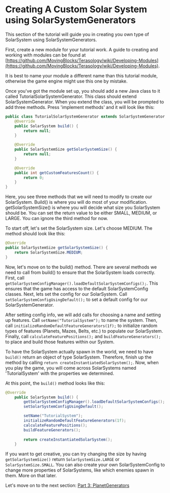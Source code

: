 # Creating A Custom Solar System using SolarSystemGenerators

This section of the tutorial will guide you in creating you own type of SolarSystem using SolarSystemGenerators.

First, create a new module for your tutorial work. A guide to creating and working with modules can be found at [https://github.com/MovingBlocks/Terasology/wiki/Developing-Modules](https://github.com/MovingBlocks/Terasology/wiki/Developing-Modules).

It is best to name your module a different name than this tutorial module, otherwise the game engine might use this one by mistake.

Once you've got the module set up, you should add a new Java class to it called TutorialSolarSystemGenerator. This class should extend SolarSystemGenerator. When you extend the class, you will be prompted to add three methods. Press 'implement methods' and it will look like this:

```java
public class TutorialSolarSystemGenerator extends SolarSystemGenerator {
    @Override
    public SolarSystem build() {
        return null;
    }

    @Override
    public SolarSystemSize getSolarSystemSize() {
        return null;
    }

    @Override
    public int getCustomFeaturesCount() {
        return 0;
    }
}
```

Here, you see three methods that we will need to modify to create our SolarSystem. Build() is where you will do most of your modification. getSolarSystemSize() is where you will decide what size you SolarSystem should be. You can set the return value to be either SMALL, MEDIUM, or LARGE. You can ignore the third method for now. 

To start off, let's set the SolarSystem size. Let's choose MEDIUM. The method should look like this:

```java
@Override
public SolarSystemSize getSolarSystemSize() {
    return SolarSystemSize.MEDIUM;
}
```

Now, let's move on to the build() method. There are several methods we need to call from build() to ensure that the SolarSystem loads correctly. First, call `getSolarSystemConfigManager().loadDefaultSolarSystemConfigs();`. This ensures that the game has access to the default SolarSystemConfig classes. Next, lets set the config for our SolarSystem. Call `setSolarSystemConfigUsingDefault();` to set a default config for our SolarSystemGenerator.

After setting config info, we will add calls for choosing a name and setting up features. Call `setName("TutorialSystem");` to name the system. Then, call `initializeRandomDefaultFeatureGenerators(1f);` to initialize random types of features (Planets, Mazes, Belts, etc.) to populate our SolarSystem. Finally, call `calculateFeaturePositions();` and `buildFeatureGenerators();` to place and build those features within our System. 

To have the SolarSystem actually spawn in the world, we need to have `build()` return an object of type SolarSystem. Therefore, finish up the method by calling `return createInstantiatedSolarSystem();`. Now, when you play the game, you will come across SolarSystems named 'TutorialSystem' with the properties we determined.

At this point, the `build()` method looks like this: 
```java
@Override
    public SolarSystem build() {
        getSolarSystemConfigManager().loadDefaultSolarSystemConfigs();
        setSolarSystemConfigUsingDefault();

        setName("TutorialSystem");
        initializeRandomDefaultFeatureGenerators(1f);
        calculateFeaturePositions();
        buildFeatureGenerators();
        
        return createInstantiatedSolarSystem();
    }
```

If you want to get creative, you can try changing the size by having `getSolarSystemSize()` return `SolarSystemSize.LARGE` or `SolarSystemSize.SMALL`. You can also create your own SolarSystemConfig to change more properties of SolarSystems, like which enemies spawn in them. More on that later. 

Let's move on to the next section: [Part 3: PlanetGenerators](tutorial/04_planet-generators.md)
 

